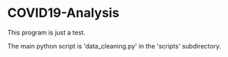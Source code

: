 # COVID19-Analysis
This program is just a test.

The main python script is 'data_cleaning.py' in the 'scripts' subdirectory.